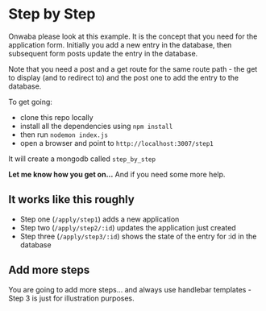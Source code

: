# Step by Step

Onwaba please look at this example. It is the concept that you need for the application form. Initially you add a new entry in the database, then subsequent form posts update the entry in the database.

Note that you need a post and a get route for the same route path - the get to display (and to redirect to) and the post one to add the entry to the database.

To get going:

* clone this repo locally
* install all the dependencies using `npm install`
* then run `nodemon index.js`
* open a browser and point to `http://localhost:3007/step1`

It will create a mongodb called `step_by_step`

**Let me know how you get on...** And if you need some more help.

## It works like this roughly

* Step one (`/apply/step1`) adds a new application
* Step two (`/apply/step2/:id`) updates the application just created
* Step three (`/apply/step3/:id`) shows the state of the entry for :id in the database

## Add more steps

You are going to add more steps... and always use handlebar templates - Step 3 is just for illustration purposes.
